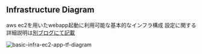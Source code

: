 ## Infrastructure Diagram
aws ec2を用いたwebapp起動に利用可能な基本的なインフラ構成
設定に関する詳細説明は[別ブログにて記載](https://zenn.dev/haggar/articles/07d42b04661541)

![basic-infra-ec2-app-tf-diagram](https://github.com/user-attachments/assets/fe58058b-10e7-4ab6-806e-1d879cde3a3e)
